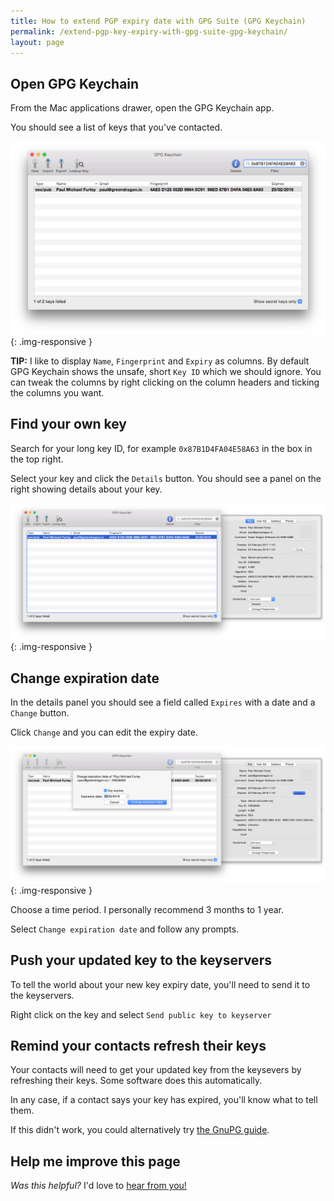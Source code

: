 ```yaml
---
title: How to extend PGP expiry date with GPG Suite (GPG Keychain)
permalink: /extend-pgp-key-expiry-with-gpg-suite-gpg-keychain/
layout: page
---
```


## Open GPG Keychain

From the Mac applications drawer, open the GPG Keychain app.

You should see a list of keys that you've contacted.

![GPG Keychain showing PGP keys](/img/gpg-keychain-showing-keys.png){: .img-responsive }

**TIP:** I like to display `Name`, `Fingerprint` and `Expiry` as columns. By default GPG Keychain shows the unsafe, short `Key ID` which we should ignore. You can tweak the columns by right clicking on the column headers and ticking the columns you want.

## Find your own key

Search for your long key ID, for example `0x87B1D4FA04E58A63` in the box in the top right.

Select your key and click the `Details` button. You should see a panel on the right showing details about your key.

![GPG Keychain showing my PGP key](/img/gpg-keychain-showing-pgp-key.png){: .img-responsive }

## Change expiration date

In the details panel you should see a field called `Expires` with a date and a `Change` button.

Click `Change` and you can edit the expiry date.

![GPG Keychain change expiry window](/img/gpg-keychain-showing-expiry-dialog.png){: .img-responsive }

Choose a time period. I personally recommend 3 months to 1 year.

Select `Change expiration date` and follow any prompts.

## Push your updated key to the keyservers

To tell the world about your new key expiry date, you'll need to send it to the keyservers.

Right click on the key and select `Send public key to keyserver`

## Remind your contacts refresh their keys

Your contacts will need to get your updated key from the keysevers by refreshing their keys. Some software does this automatically.

In any case, if a contact says your key has expired, you'll know what to tell them.

If this didn't work, you could alternatively try [the GnuPG guide][gpg-guide].

## Help me improve this page

*Was this helpful?* I'd love to [hear from you!][email]

[email]: mailto:paul@paulfurley.com
[gpg-guide]: /extend-pgp-key-expiry-with-gpg/
